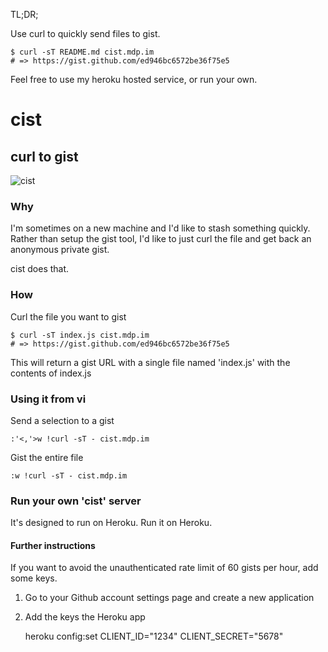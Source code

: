 TL;DR;

Use curl to quickly send files to gist.

    $ curl -sT README.md cist.mdp.im
    # => https://gist.github.com/ed946bc6572be36f75e5

Feel free to use my heroku hosted service, or run your own.


# cist
## curl to gist
![cist](https://s3.amazonaws.com/img.mdp.im/cist.png)

### Why

I'm sometimes on a new machine and I'd like to stash something quickly. Rather
than setup the gist tool, I'd like to just curl the file and get back an
anonymous private gist.

cist does that.

### How

Curl the file you want to gist

    $ curl -sT index.js cist.mdp.im
    # => https://gist.github.com/ed946bc6572be36f75e5

This will return a gist URL with a single file named 'index.js' with the contents of index.js

### Using it from vi

Send a selection to a gist

`:'<,'>w !curl -sT - cist.mdp.im`

Gist the entire file

`:w !curl -sT - cist.mdp.im`

### Run your own 'cist' server

It's designed to run on Heroku. Run it on Heroku.

#### Further instructions

If you want to avoid the unauthenticated rate limit of 60 gists per hour, add some keys.

1. Go to your Github account settings page and create a new application
2. Add the keys the Heroku app

    heroku config:set CLIENT_ID="1234" CLIENT_SECRET="5678"

